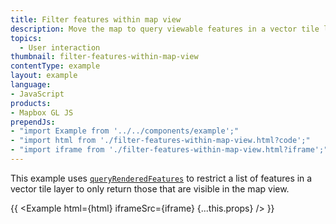 ```yaml
---
title: Filter features within map view
description: Move the map to query viewable features in a vector tile layer and filter by typing in an input.
topics:
  - User interaction
thumbnail: filter-features-within-map-view
contentType: example
layout: example
language:
- JavaScript
products:
- Mapbox GL JS
prependJs:
- "import Example from '../../components/example';"
- "import html from './filter-features-within-map-view.html?code';"
- "import iframe from './filter-features-within-map-view.html?iframe';"
---
```


This example uses [`queryRenderedFeatures`](/mapbox-gl-js/api/map/#map#queryrenderedfeatures) to restrict a list of features in a vector tile layer to only return those that are visible in the map view. 

{{ <Example html={html} iframeSrc={iframe} {...this.props} /> }}

